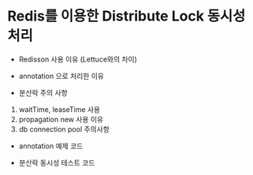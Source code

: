 # Redis를 이용한 Distribute Lock 동시성 처리


- Redisson 사용 이유 (Lettuce와의 차이)

- annotation 으로 처리한 이유

- 분산락 주의 사항
1. waitTime, leaseTime 사용
2. propagation new 사용 이유
3. db connection pool 주의사항

- annotation 예제 코드

- 분산락 동시성 테스트 코드
